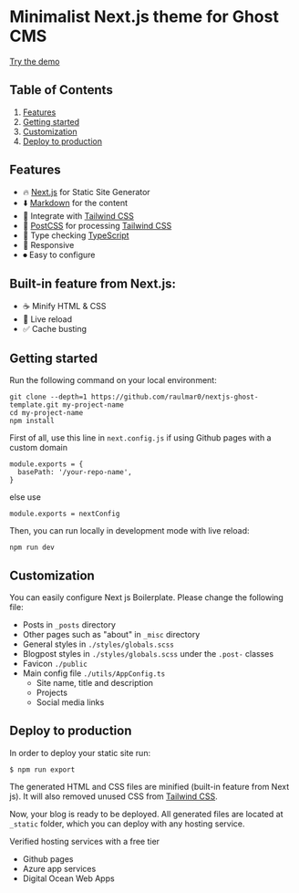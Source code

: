 # Minimalist Next.js theme for Ghost CMS 

[Try the demo](https://raulmar0.github.io/nextjs-md-theme/)

##  Table of Contents
1. [Features](#Features)
2. [Getting started](#getting-started)
3. [Customization](#customization)
3. [Deploy to production](#deploy-to-production)


## Features

- 🔥 [Next.js](https://nextjs.org) for Static Site Generator
- ⬇️ [Markdown](https://www.markdownguide.org/getting-started/) for the content
- 🎨 Integrate with [Tailwind CSS](https://tailwindcss.com)
- 💅 [PostCSS](https://postcss.org) for processing [Tailwind CSS](https://tailwindcss.com)
- 🎉 Type checking [TypeScript](https://www.typescriptlang.org)
- 📱 Responsive
- ⏺ Easy to configure
## Built-in feature from Next.js:

- ☕ Minify HTML & CSS
- 💨 Live reload
- ✅ Cache busting


## Getting started

Run the following command on your local environment:

```
git clone --depth=1 https://github.com/raulmar0/nextjs-ghost-template.git my-project-name
cd my-project-name
npm install
```

First of all, use this line in `next.config.js` if using Github pages with a custom domain
```
module.exports = {
  basePath: '/your-repo-name',
}
```
else use
```
module.exports = nextConfig
```


Then, you can run locally in development mode with live reload:

```
npm run dev
```

## Customization

You can easily configure Next js Boilerplate. Please change the following file:

- Posts in `_posts` directory
- Other pages such as "about" in `_misc` directory
- General styles in `./styles/globals.scss`
- Blogpost styles in `./styles/globals.scss` under the `.post-` classes
- Favicon `./public`
- Main config file `./utils/AppConfig.ts`
  - Site name, title and description
  - Projects
  - Social media links


## Deploy to production

In order to deploy your static site run:

```
$ npm run export
```

The generated HTML and CSS files are minified (built-in feature from Next js). It will also removed unused CSS from [Tailwind CSS](https://tailwindcss.com).

Now, your blog is ready to be deployed. All generated files are located at `_static` folder, which you can deploy with any hosting service.

Verified hosting services with a free tier
- Github pages
- Azure app services
- Digital Ocean Web Apps
